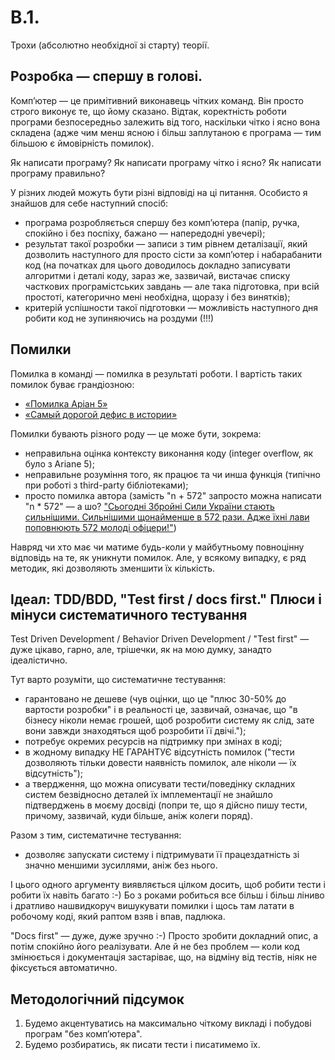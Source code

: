 # B.1. 

Трохи (абсолютно необхідної зі старту) теорії.

## Розробка — спершу в голові. 

Компʼютер — це примітивний виконавець чітких команд. Він просто строго виконує те, що йому сказано. 
Відтак, коректність роботи програми безпосередньо залежить від того, наскільки чітко і ясно вона складена 
(адже чим менш ясною і більш заплутаною є програма — тим більшою є ймовірність помилок).

Як написати програму? Як написати програму чітко і ясно? Як написати програму правильно?

У різних людей можуть бути різні відповіді на ці питання. Особисто я знайшов для себе наступний спосіб:

* програма розробляється спершу без компʼютера (папір, ручка, спокійно і без поспіху, бажано — напередодні увечері);
* результат такої розробки — записи з тим рівнем деталізації, який дозволить наступного для просто сісти за компʼютер 
  і набарабанити код (на початках для цього доводилось докладно записувати алгоритми і деталі коду, 
  зараз же, зазвичай, вистачає списку часткових програмістських завдань — але така підготовка, при всій простоті, категорично мені 
  необхідна, щоразу і без винятків);
* критерій успішности такої підготовки — можливість наступного дня робити код не зупиняючись на роздуми (!!!)  


## Помилки 

Помилка в команді — помилка в результаті роботи. І вартість таких помилок буває грандіозною:

* [«Помилка Аріан 5»](https://uk.wikipedia.org/wiki/%D0%9F%D0%BE%D0%BC%D0%B8%D0%BB%D0%BA%D0%B0_%D0%90%D1%80%D1%96%D0%B0%D0%BD_5)
* [«Самый дорогой дефис в истории»](https://ru.wikipedia.org/wiki/%D0%9C%D0%B0%D1%80%D0%B8%D0%BD%D0%B5%D1%80-1)

Помилки бувають різного роду — це може бути, зокрема:
* неправильна оцінка контексту виконання коду (integer overflow, як було з Ariane 5);
* неправильне розуміння того, як працює та чи инша функція (типічно при роботі з third-party бібліотеками);
* просто помилка автора (замість "n + 572" запросто можна написати "n * 572" — а шо? ["Сьогодні Збройні Сили України стають сильнішими. Сильнішими щонайменше в 572 рази. Адже їхні 
  лави поповнюють 572 молоді офіцери!"](https://gazeta.ua/articles/politics/_zsu-stali-silnishimi-v-572-razi-zelenskij/1038472)) 

Навряд чи хто має чи матиме будь-коли у майбутньому повноцінну відповідь на те, як уникнути помилок. Але, у всякому випадку, 
є ряд методик, які дозволяють зменшити їх кількість. 


## Ідеал: TDD/BDD, "Test first / docs first." Плюси і мінуси систематичного тестування 

Test Driven Development / Behavior Driven Development / "Test first" — дуже цікаво, гарно, але, трішечки, як на мою думку, 
занадто ідеалістично. 

Тут варто розуміти, що систематичне тестування:

* гарантовано не дешеве (чув оцінки, що це "плюс 30-50% до вартости розробки" і в реальності це, зазвичай, означає, що 
  "в бізнесу ніколи немає грошей, щоб розробити систему як слід,  зате вони завжди знаходяться щоб розробити її двічі.");
* потребує окремих ресурсів на підтримку при змінах в коді;
* в жодному випадку НЕ ГАРАНТУЄ відсутність помилок ("тести дозволяють тільки довести наявність помилок, але ніколи — їх відсутність");
* а твердження, що можна описувати тести/поведінку складних систем безвідносно деталей їх імплементації не знайшло підтверджень 
  в моєму досвіді (попри те, що я дійсно пишу тести, причому, зазвичай, куди більше, аніж колеги поряд). 

Разом з тим, систематичне тестування:

* дозволяє запускати систему і підтримувати її працездатність зі значно меншими зусиллями, аніж без нього.

І цього одного аргументу виявляється цілком досить, щоб робити тести і робити їх навіть багато :-) Бо з роками робиться 
все більш і більш ліниво і дратливо нашвидкоруч вишукувати помилки і щось там латати в робочому коді, який раптом взяв і впав, 
падлюка. 

"Docs first" — дуже, дуже зручно :-) Просто зробити докладний опис, а потім спокійно його реалізувати. Але й не без проблем — 
коли код змінюється і документація застаріває, що, на відміну від тестів, ніяк не фіксується автоматично.


## Методологічний підсумок

1. Будемо акцентуватись на максимально чіткому викладі і побудові програм "без компʼютера". 
2. Будемо розбиратись, як писати тести і писатимемо їх. 


